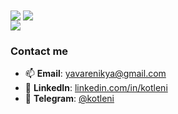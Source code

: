 <!-- This readme generated by https://github.com/kotleni/kotleni/blob/master/generateReadme.js -->
<picture>
  <source
    srcset="https://github-readme-stats.vercel.app/api?username=kotleni&show_icons=false&hide_border=true&hide_title=true&cached=3a874fb5-7f98-4fc0-b45f-3e3be26706ac&theme=dark"
    media="(prefers-color-scheme: dark)"
  />
  <source
    srcset="https://github-readme-stats.vercel.app/api?username=kotleni&show_icons=false&hide_border=true&hide_title=true&cached=3a874fb5-7f98-4fc0-b45f-3e3be26706ac"
    media="(prefers-color-scheme: light), (prefers-color-scheme: no-preference)"
  />
  <img align="center" src="https://github-readme-stats.vercel.app/api?username=kotleni&show_icons=false&hide_border=true&hide_title=true&cached=3a874fb5-7f98-4fc0-b45f-3e3be26706ac" />
</picture>

<picture>
  <source
    srcset="https://github-readme-stats.vercel.app/api/top-langs/?username=kotleni&hide_border=true&layout=compact&cached=3a874fb5-7f98-4fc0-b45f-3e3be26706ac&theme=dark"
    media="(prefers-color-scheme: dark)"
  />
  <source
    srcset="https://github-readme-stats.vercel.app/api/top-langs/?username=kotleni&hide_border=true&layout=compact&cached=3a874fb5-7f98-4fc0-b45f-3e3be26706ac"
    media="(prefers-color-scheme: light), (prefers-color-scheme: no-preference)"
  />
  <img align="center" src="https://github-readme-stats.vercel.app/api/top-langs/?username=kotleni&hide_border=true&layout=compact&cached=3a874fb5-7f98-4fc0-b45f-3e3be26706ac" />
</picture>

<br>

<a href="https://committers.top/ukraine#kotleni">
  <img src="https://user-badge.committers.top/ukraine/kotleni.svg?cached=3a874fb5-7f98-4fc0-b45f-3e3be26706ac" />
</a>

### Contact me
- 📫 **Email**: [yavarenikya@gmail.com](mailto:yavarenikya@gmail.com)
- 🧭 **LinkedIn**: [linkedin.com/in/kotleni](https://www.linkedin.com/in/kotleni/)
- 💬 **Telegram**: [@kotleni](https://t.me/kotleni)
